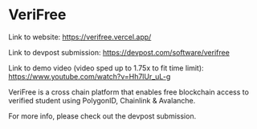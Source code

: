 # VeriFree

Link to website: https://verifree.vercel.app/

Link to devpost submission: https://devpost.com/software/verifree

Link to demo video (video sped up to 1.75x to fit time limit): https://www.youtube.com/watch?v=Hh7lUr_uL-g

VeriFree is a cross chain platform that enables free blockchain access to verified student using PolygonID, Chainlink & Avalanche. 

For more info, please check out the devpost submission.
